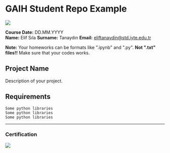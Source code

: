 # GAIH Student Repo Example
![](img/newlogo.png)

**Course Date:** DD.MM.YYYY  
**Name:** Elif Sıla 
**Surname:** Tanaydın 
**Email:** eliftanaydin@std.iyte.edu.tr  

**Note:** Your homeworks can be formats like ".ipynb" and ".py". **Not ".txt" files!!** Make sure that your codes works.  

## Project Name
Description of your project.

## Requirements
```
Some python libraries
Some python libraries
Some python libraries
```
---

### Certification
![](img/TopLearnerCertificate.png)

